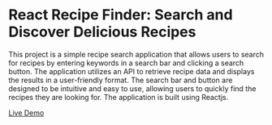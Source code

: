 # React Recipe Finder: Search and Discover Delicious Recipes

This project is a simple recipe search application that allows users to search for recipes by entering keywords in a search bar and clicking a search button. The application utilizes an API to retrieve recipe data and displays the results in a user-friendly format. The search bar and button are designed to be intuitive and easy to use, allowing users to quickly find the recipes they are looking for. The application is built using Reactjs.

[Live Demo](reactfoodwebapp.netlify.app)




